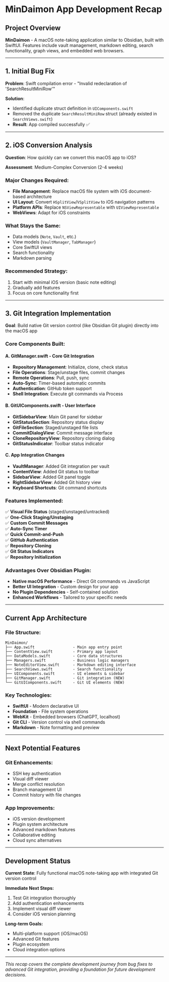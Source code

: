 # MinDaimon App Development Recap

## **Project Overview**

**MinDaimon** - A macOS note-taking application similar to Obsidian, built with SwiftUI. Features include vault management, markdown editing, search functionality, graph views, and embedded web browsers.

---

## **1. Initial Bug Fix**

**Problem**: Swift compilation error - "Invalid redeclaration of 'SearchResultMiniRow'"

**Solution**:

- Identified duplicate struct definition in `UIComponents.swift`
- Removed the duplicate `SearchResultMiniRow` struct (already existed in `SearchViews.swift`)
- **Result**: App compiled successfully ✅

---

## **2. iOS Conversion Analysis**

**Question**: How quickly can we convert this macOS app to iOS?

**Assessment**: Medium-Complex Conversion (2-4 weeks)

### **Major Changes Required:**

- **File Management**: Replace macOS file system with iOS document-based architecture
- **UI Layout**: Convert `HSplitView`/`VSplitView` to iOS navigation patterns
- **Platform APIs**: Replace `NSViewRepresentable` with `UIViewRepresentable`
- **WebViews**: Adapt for iOS constraints

### **What Stays the Same:**

- Data models (`Note`, `Vault`, etc.)
- View models (`VaultManager`, `TabManager`)
- Core SwiftUI views
- Search functionality
- Markdown parsing

### **Recommended Strategy:**

1. Start with minimal iOS version (basic note editing)
2. Gradually add features
3. Focus on core functionality first

---

## **3. Git Integration Implementation**

**Goal**: Build native Git version control (like Obsidian Git plugin) directly into the macOS app

### **Core Components Built:**

#### **A. GitManager.swift** - Core Git Integration

- **Repository Management**: Initialize, clone, check status
- **File Operations**: Stage/unstage files, commit changes
- **Remote Operations**: Pull, push, sync
- **Auto-Sync**: Timer-based automatic commits
- **Authentication**: GitHub token support
- **Shell Integration**: Execute git commands via Process

#### **B. GitUIComponents.swift** - User Interface

- **GitSidebarView**: Main Git panel for sidebar
- **GitStatusSection**: Repository status display
- **GitFileSection**: Staged/unstaged file lists
- **CommitDialogView**: Commit message interface
- **CloneRepositoryView**: Repository cloning dialog
- **GitStatusIndicator**: Toolbar status indicator

#### **C. App Integration Changes**

- **VaultManager**: Added Git integration per vault
- **ContentView**: Added Git status to toolbar
- **SidebarView**: Added Git panel toggle
- **RightSidebarView**: Added Git history view
- **Keyboard Shortcuts**: Git command shortcuts

### **Features Implemented:**

✅ **Visual File Status** (staged/unstaged/untracked)  
✅ **One-Click Staging/Unstaging**  
✅ **Custom Commit Messages**  
✅ **Auto-Sync Timer**  
✅ **Quick Commit-and-Push**  
✅ **GitHub Authentication**  
✅ **Repository Cloning**  
✅ **Git Status Indicators**  
✅ **Repository Initialization**

### **Advantages Over Obsidian Plugin:**

- **Native macOS Performance** - Direct Git commands vs JavaScript
- **Better UI Integration** - Custom design for your app
- **No Plugin Dependencies** - Self-contained solution
- **Enhanced Workflows** - Tailored to your specific needs

---

## **Current App Architecture**

### **File Structure:**

```
MinDaimon/
├── App.swift                 - Main app entry point
├── ContentView.swift         - Primary app layout
├── DataModels.swift          - Core data structures
├── Managers.swift            - Business logic managers
├── NoteEditorView.swift      - Markdown editing interface
├── SearchViews.swift         - Search functionality
├── UIComponents.swift        - UI elements & sidebar
├── GitManager.swift          - Git integration (NEW)
└── GitUIComponents.swift     - Git UI elements (NEW)
```

### **Key Technologies:**

- **SwiftUI** - Modern declarative UI
- **Foundation** - File system operations
- **WebKit** - Embedded browsers (ChatGPT, localhost)
- **Git CLI** - Version control via shell commands
- **Markdown** - Note formatting and preview

---

## **Next Potential Features**

### **Git Enhancements:**

- SSH key authentication
- Visual diff viewer
- Merge conflict resolution
- Branch management UI
- Commit history with file changes

### **App Improvements:**

- iOS version development
- Plugin system architecture
- Advanced markdown features
- Collaborative editing
- Cloud sync alternatives

---

## **Development Status**

**Current State**: Fully functional macOS note-taking app with integrated Git version control

**Immediate Next Steps:**

1. Test Git integration thoroughly
2. Add authentication enhancements
3. Implement visual diff viewer
4. Consider iOS version planning

**Long-term Goals:**

- Multi-platform support (iOS/macOS)
- Advanced Git features
- Plugin ecosystem
- Cloud integration options

---

_This recap covers the complete development journey from bug fixes to advanced Git integration, providing a foundation for future development decisions._





